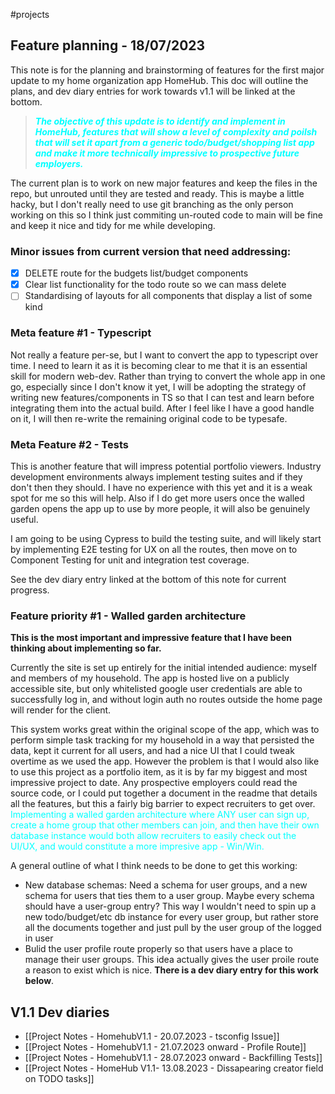 #projects 

## Feature planning - 18/07/2023
This note is for the planning and brainstorming of features for the first major update to my home organization app HomeHub. This doc will outline the plans, and dev diary entries for work towards v1.1 will be linked at the bottom.

<blockquote style="color: cyan; font-weight: bold; font-style: italic;">The objective of this update is to identify and implement in HomeHub, features that will show a level of complexity and poilsh that will set it apart from a generic todo/budget/shopping list app and make it more technically impressive to prospective future employers.</blockquote>

The current plan is to work on new major features and keep the files in the repo, but unrouted until they are tested and ready. This is maybe a little hacky, but I don't really need to use git branching as the only person working on this so I think just commiting un-routed code to main will be fine and keep it nice and tidy for me while developing.

### Minor issues from current version that need addressing:
- [x] DELETE route for the budgets list/budget components
- [x] Clear list functionality for the todo route so we can mass delete
- [ ] Standardising of layouts for all components that display a list of some kind

### Meta feature #1 - Typescript
Not really a feature per-se, but I want to convert the app to typescript over time. I need to learn it as it is becoming clear to me that it is an essential skill for modern web-dev. Rather than trying to convert the whole app in one go, especially since I don't know it yet, I will be adopting the strategy of writing new features/components in TS so that I can test and learn before integrating them into the actual build. After I feel like I have a good handle on it, I will then re-write the remaining original code to be typesafe.

### Meta Feature #2 - Tests
This is another feature that will impress potential portfolio viewers. Industry development environments always implement testing suites and if they don't then they should. I have no experience with this yet and it is a weak spot for me so this will help. Also if I do get more users once the walled garden opens the app up to use by more people, it will also be genuinely useful.

I am going to be using Cypress to build the testing suite, and will likely start by implementing E2E testing for UX on all the routes, then move on to Component Testing for unit and integration test coverage. 

See the dev diary entry linked at the bottom of this note for current progress.

### Feature priority #1 - Walled garden architecture
**This is the most important and impressive feature that I have been thinking about implementing so far.** 

Currently the site is set up entirely for the initial intended audience: myself and members of my household. The app is hosted live on a publicly accessible site, but only whitelisted google user credentials are able to successfully log in, and without login auth no routes outside the home page will render for the client.

This system works great within the original scope of the app, which was to perform simple task tracking for my household in a way that persisted the data, kept it current for all users, and had a nice UI that I could tweak overtime as we used the app. However the problem is that I would also like to use this project as a portfolio item, as it is by far my biggest and most impressive project to date. Any prospective employers could read the source code, or I could put together a document in the readme that details all the features, but this a fairly big barrier to expect recruiters to get over. <span style="color: cyan;">Implementing a walled garden architecture where ANY user can sign up, create a home group that other members can join, and then have their own database instance would both allow recruiters to easily check out the UI/UX, and would constitute a more impresive app - Win/Win.</span>

A general outline of what I think needs to be done to get this working:
- New database schemas: Need a schema for user groups, and a new schema for users that ties them to a user group. Maybe every schema should have a user-group entry? This way I wouldn't need to spin up a new todo/budget/etc db instance for every user group, but rather store all the documents together and just pull by the user group of the logged in user
- Bulid the user profile route properly so that users have a place to manage their user groups. This idea actually gives the user proile route a reason to exist which is nice. **There is a dev diary entry for this work below**.

## V1.1 Dev diaries
- [[Project Notes - HomehubV1.1 - 20.07.2023 - tsconfig Issue]]
- [[Project Notes - HomehubV1.1 - 21.07.2023 onward - Profile Route]]
- [[Project Notes - HomehubV1.1 - 28.07.2023 onward - Backfilling Tests]]
- [[Project Notes - HomeHub V1.1- 13.08.2023 - Dissapearing creator field on TODO tasks]]